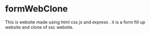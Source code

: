 # formWebClone
This is website made using html css js and express . it is a form fill up website and clone of ssc website.
